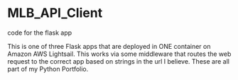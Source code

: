 # MLB_API_Client
code for the flask app

This is one of three Flask apps that are deployed in ONE container on Amazon AWS Lightsail. This works via some middleware that routes the web request to the correct app based on strings in the url I believe. These are all part of my Python Portfolio.

